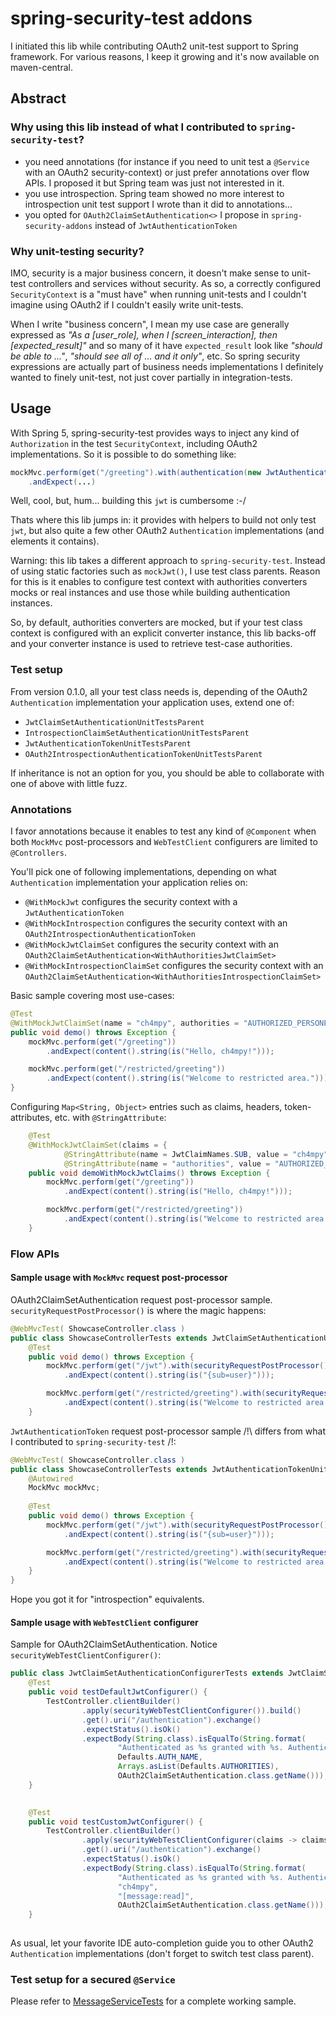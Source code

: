 # spring-security-test addons
I initiated this lib while contributing OAuth2 unit-test support to Spring framework. For various reasons, I keep it growing and it's now available on maven-central.

## Abstract

### Why using this lib instead of what I contributed to `spring-security-test`?
* you need annotations (for instance if you need to unit test a `@Service` with an OAuth2 security-context) or just prefer annotations over flow APIs.
I proposed it but Spring team was just not interested in it.
* you use introspection. Spring team showed no more interest to introspection unit test support I wrote than it did to annotations...
* you opted for `OAuth2ClaimSetAuthentication<>` I propose in `spring-security-addons` instead of `JwtAuthenticationToken`

### Why unit-testing security?
IMO, security is a major business concern, it doesn't make sense to unit-test controllers and services without security.
As so, a correctly configured `SecurityContext` is a "must have" when running unit-tests and 
I couldn't imagine using OAuth2 if I couldn't easily write unit-tests.

When I write "business concern", I mean my use case are generally expressed as 
_"As a [user_role], when I [screen_interaction], then [expected_result]"_
and so many of it have `expected_result` look like _"should be able to ..."_, _"should see all of ... and it only"_, etc.
So spring security expressions are actually part of business needs implementations I definitely wanted to finely unit-test, 
not just cover partially in integration-tests.

## Usage
With Spring 5, spring-security-test provides ways to inject any kind of `Authorization` 
in the test `SecurityContext`, including OAuth2 implementations. So it is possible to do something like:
``` java
mockMvc.perform(get("/greeting").with(authentication(new JwtAuthenticationToken(jwt, authorities)))
    .andExpect(...)
``` 
Well, cool, but, hum... building this `jwt` is cumbersome :-/

Thats where this lib jumps in: it provides with helpers to build not only test `jwt`,
but also quite a few other OAuth2 `Authentication` implementations (and elements it contains).

Warning: this lib takes a different approach to `spring-security-test`. Instead of using static factories such as `mockJwt()`, I use test class parents.
Reason for this is it enables to configure test context with authorities converters mocks or real instances and use those while building authentication instances.

So, by default, authorities converters are mocked, but if your test class context is configured with an explicit converter instance,
this lib backs-off and your converter instance is used to retrieve test-case authorities.

### Test setup
From version 0.1.0, all your test class needs is, depending of the OAuth2 `Authentication` implementation your application uses, extend one of:
* `JwtClaimSetAuthenticationUnitTestsParent`
* `IntrospectionClaimSetAuthenticationUnitTestsParent`
* `JwtAuthenticationTokenUnitTestsParent`
* `OAuth2IntrospectionAuthenticationTokenUnitTestsParent`

If inheritance is not an option for you, you should be able to collaborate with one of above with little fuzz.

### Annotations
I favor annotations because it enables to test any kind of `@Component` when both `MockMvc` 
post-processors and `WebTestClient` configurers are limited to `@Controllers`.

You'll pick one of following implementations, depending on what `Authentication` implementation your application relies on:
 * `@WithMockJwt` configures the security context with a `JwtAuthenticationToken`
 * `@WithMockIntrospection` configures the security context with an `OAuth2IntrospectionAuthenticationToken`
 * `@WithMockJwtClaimSet` configures the security context with an `OAuth2ClaimSetAuthentication<WithAuthoritiesJwtClaimSet>`
 * `@WithMockIntrospectionClaimSet` configures the security context with an `OAuth2ClaimSetAuthentication<WithAuthoritiesIntrospectionClaimSet>`

Basic sample covering most use-cases:
``` java
@Test
@WithMockJwtClaimSet(name = "ch4mpy", authorities = "AUTHORIZED_PERSONEL")
public void demo() throws Exception {
    mockMvc.perform(get("/greeting"))
        .andExpect(content().string(is("Hello, ch4mpy!")));

    mockMvc.perform(get("/restricted/greeting"))
        .andExpect(content().string(is("Welcome to restricted area.")));
}
```

Configuring `Map<String, Object>` entries such as claims, headers, token-attributes, etc. with `@StringAttribute`:
``` java
    @Test
    @WithMockJwtClaimSet(claims = {
            @StringAttribute(name = JwtClaimNames.SUB, value = "ch4mpy"),
            @StringAttribute(name = "authorities", value = "AUTHORIZED_PERSONEL") })
    public void demoWithMockJwtClaims() throws Exception {
        mockMvc.perform(get("/greeting"))
            .andExpect(content().string(is("Hello, ch4mpy!")));

        mockMvc.perform(get("/restricted/greeting"))
            .andExpect(content().string(is("Welcome to restricted area.")));
    }
```

### Flow APIs

#### Sample usage with `MockMvc` request post-processor
OAuth2ClaimSetAuthentication request post-processor sample. `securityRequestPostProcessor()` is where the magic happens:
``` java
@WebMvcTest( ShowcaseController.class )
public class ShowcaseControllerTests extends JwtClaimSetAuthenticationUnitTestsParent {
    @Test
    public void demo() throws Exception {
        mockMvc.perform(get("/jwt").with(securityRequestPostProcessor()))
            .andExpect(content().string(is("{sub=user}")));

        mockMvc.perform(get("/restricted/greeting").with(securityRequestPostProcessor(claims -> claims.authorities("AUTHORIZED_PERSONEL"))))
            .andExpect(content().string(is("Welcome to restricted area.")));
    }
```

`JwtAuthenticationToken` request post-processor sample /!\ differs from what I contributed to `spring-security-test` /!\:
``` java
@WebMvcTest( ShowcaseController.class )
public class ShowcaseControllerTests extends JwtAuthenticationTokenUnitTestsParent {
	@Autowired
	MockMvc mockMvc;
	
    @Test
    public void demo() throws Exception {
        mockMvc.perform(get("/jwt").with(securityRequestPostProcessor()))
            .andExpect(content().string(is("{sub=user}")));

        mockMvc.perform(get("/restricted/greeting").with(securityRequestPostProcessor().authorities("AUTHORIZED_PERSONEL")))
            .andExpect(content().string(is("Welcome to restricted area.")));
    }
}
```

Hope you got it for "introspection" equivalents.

#### Sample usage with `WebTestClient` configurer
Sample for OAuth2ClaimSetAuthentication. Notice `securityWebTestClientConfigurer()`:
``` java
public class JwtClaimSetAuthenticationConfigurerTests extends JwtClaimSetAuthenticationUnitTestsParent {
	@Test
	public void testDefaultJwtConfigurer() {
		TestController.clientBuilder()
				.apply(securityWebTestClientConfigurer()).build()
				.get().uri("/authentication").exchange()
				.expectStatus().isOk()
				.expectBody(String.class).isEqualTo(String.format(
						"Authenticated as %s granted with %s. Authentication type is %s.",
						Defaults.AUTH_NAME,
						Arrays.asList(Defaults.AUTHORITIES),
						OAuth2ClaimSetAuthentication.class.getName()));
    }
    

	@Test
	public void testCustomJwtConfigurer() {
		TestController.clientBuilder()
				.apply(securityWebTestClientConfigurer(claims -> claims.subject("ch4mpy").authorities("message:read"))).build()
				.get().uri("/authentication").exchange()
				.expectStatus().isOk()
				.expectBody(String.class).isEqualTo(String.format(
						"Authenticated as %s granted with %s. Authentication type is %s.",
						"ch4mpy",
						"[message:read]",
						OAuth2ClaimSetAuthentication.class.getName()));
	}
    
```

As usual, let your favorite IDE auto-completion guide you to other OAuth2 `Authentication` implementations (don't forget to switch test class parent).

### Test setup for a secured `@Service`
Please refer to [MessageServiceTests](https://github.com/ch4mpy/spring-addons/blob/master/spring-security-test-oauth2-addons/src/test/java/org/springframework/security/test/context/support/MessageServiceTests.java) 
for a complete working sample.